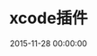 ---
title: xcode插件
categories:
  - plugin
tags:
  - iOS
  - xcode
  - plugin
date: 2015-11-28 00:00:00
layout: post_github
data_github: [
	{
		keywords: [插件],
		projects: [
			{
				user: "alcatraz",
				repo: "Alcatraz",
				description: "插件管理工具",
				imgs: [
					"https://camo.githubusercontent.com/f4106ea5018bf4beff4c8625b0f3abe528cceb7d/687474703a2f2f616c63617472617a2e696f2f696d616765732f6865616465724032782e706e67",
					"https://camo.githubusercontent.com/919efe4e1e53237df51d7010c862bd5c04fd6a70/687474703a2f2f616c63617472617a2e696f2f696d616765732f73637265656e73686f744032782e706e67",
					"https://camo.githubusercontent.com/70505dece9a75af5ca4715fff66271127f7d5b78/687474703a2f2f616c63617472617a2e696f2f696d616765732f6d656e754032782e706e67",
				]
			},
			{
				user: "FuzzyAutocomplete",
				repo: "FuzzyAutocompletePlugin",
				description: "方法自动补全",
				imgs: [
					"https://github.com/FuzzyAutocomplete/FuzzyAutocompletePlugin/raw/master/demo.gif",
				]
			},
			{
				user: "trawor",
				repo: "XToDo",
				description: "待办记事",
				imgs: [
					"https://github.com/trawor/XToDo/raw/master/screenshots/1.png",
					"https://github.com/trawor/XToDo/raw/master/screenshots/2.png",
				]
			},
			{
				user: "robbiehanson",
				repo: "XcodeColors",
				description: "xcode控制台颜色多样化",
			},
			{
				user: "johnno1962",
				repo: "GitDiff",
				description: "git对比效果",
				imgs: [
					"https://camo.githubusercontent.com/c28d1cf0d3b079c807f79cb6deb5785aff28e9be/687474703a2f2f696e6a656374696f6e666f7278636f64652e6a6f686e686f6c6473776f7274682e636f6d2f67697464696666322e706e67",
				]
			},
			{
				user: "kattrali",
				repo: "cocoapods-xcode-plugin",
				description: "cocoapods ui 插件",
				imgs: [
					"https://github.com/kattrali/cocoadocs-xcode-plugin/raw/master/menu.png",
				]
			},
			{
				user: "ksuther",
				repo: "KSImageNamed-Xcode",
				description: "图片名称自动补全",
				imgs: [
					"https://camo.githubusercontent.com/c354bf04524df86daeabe7a6d2b9926fac790f85/68747470733a2f2f7261772e6769746875622e636f6d2f6b7375746865722f4b53496d6167654e616d65642d58636f64652f6d61737465722f73637265656e73686f742e676966",
				]
			},
			{
				user: "omz",
				repo: "ColorSense-for-Xcode",
				description: "颜色选择器",
			},
			{
				user: "macoscope",
				repo: "CodePilot",
				description: "强大搜索功能",
				imgs: [
					"https://github.com/macoscope/CodePilot/raw/master/Screenshots/CodePilot_01.png",
				]
			},
			{
				user: "stefanceriu",
				repo: "SCXcodeMiniMap",
				description: "代码右侧概览",
				imgs: [
					"https://camo.githubusercontent.com/dff11be450a7e4f0208950a00b218484fffdac5b/68747470733a2f2f646c2e64726f70626f7875736572636f6e74656e742e636f6d2f752f31323734383230312f5265636f7264696e67732f534358636f64654d696e696d61702f76322e322f736561726368526573756c7473486967686c69676874696e672e706e67",
					"https://camo.githubusercontent.com/202fb6a7e1e1eb580af27ac00a0b3c80ef5b154d/68747470733a2f2f646c2e64726f70626f7875736572636f6e74656e742e636f6d2f752f31323734383230312f5265636f7264696e67732f534358636f64654d696e696d61702f76322e322f73656c656374656453796d626f6c496e7374616e636573486967686c69676874696e672e676966",
				]
			},
			{
				user: "onevcat",
				repo: "VVDocumenter-Xcode",
				description: "注释",
				imgs: [
					"https://camo.githubusercontent.com/ca5518c9872e15b8a95b9d8c5f44bc331977d710/68747470733a2f2f7261772e6769746875622e636f6d2f6f6e65766361742f5656446f63756d656e7465722d58636f64652f6d61737465722f53637265656e53686f742e676966",
					"https://camo.githubusercontent.com/58e452b57245cd79c2e59ac7926609be4dffbfd8/68747470733a2f2f7261772e6769746875622e636f6d2f6f6e65766361742f5656446f63756d656e7465722d58636f64652f6d61737465722f7676646f63756d656e7465722d73776966742e676966",
				]
			},
			{
				user: "qfish",
				repo: "XAlign",
				description: "代码格式化，对齐",
				imgs: [
					"https://camo.githubusercontent.com/7973c0e352b1f91e3efe5b3550cff5df97f4589a/687474703a2f2f7166692e73682f58416c69676e2f696d616765732f657175616c2e676966",
					"https://camo.githubusercontent.com/f61bfc31e144ad6a9d7ca26fa19547a3af5da8c6/687474703a2f2f7166692e73682f58416c69676e2f696d616765732f646566696e652e676966",
					"https://camo.githubusercontent.com/14aada28ed13ccf89beb8772de6dc1ef55c914ad/687474703a2f2f7166692e73682f58416c69676e2f696d616765732f70726f70657274792e676966",
				]
			},
			{
				user: "yeahdongcn",
				repo: "RSImageOptimPlugin",
				description: "图片资源无损压缩",
				imgs: [
					"https://raw.githubusercontent.com/yeahdongcn/RSImageOptimPlugin/master/RSImageOptimPlugin-screenshot@2x.png",
					"https://raw.githubusercontent.com/yeahdongcn/RSImageOptimPlugin/master/ImageOptim-screenshot@2x.png",
				]
			},
			{
				user: "holtwick",
				repo: "HOStringSense-for-Xcode",
				description: "方便输入文本换行，特殊字符",
				imgs: [
					"https://github.com/holtwick/HOStringSense-for-Xcode/raw/master/StringDemoAnimation.gif",
					"https://github.com/holtwick/HOStringSense-for-Xcode/raw/master/Shortcut.png",
				]
			},
			{
				user: "questbeat",
				repo: "Lin-Xcode5",
				description: "本地化,NSLocalizedString",
				imgs: [
					"https://camo.githubusercontent.com/de37b5a9647efed704da14022105e74c18b7f7ef/68747470733a2f2f7261772e6769746875622e636f6d2f7175657374626561742f4c696e2d58636f6465352f6d61737465722f73637265656e73686f74732f30312e706e67",
					"https://camo.githubusercontent.com/648b81b40f5512869cbdc1b68beb5c2887ecb711/68747470733a2f2f7261772e6769746875622e636f6d2f7175657374626561742f4c696e2d58636f6465352f6d61737465722f73637265656e73686f74732f30322e676966",
					"https://camo.githubusercontent.com/08640164abd2a1d914b52ce83aeb67abe1b28149/68747470733a2f2f7261772e6769746875622e636f6d2f7175657374626561742f4c696e2d58636f6465352f6d61737465722f73637265656e73686f74732f30342e706e67",
					"https://camo.githubusercontent.com/b89554b9827105a3e1d4cfe74cb45bcd55dfa708/68747470733a2f2f7261772e6769746875622e636f6d2f7175657374626561742f4c696e2d58636f6465352f6d61737465722f73637265656e73686f74732f30352e676966",
					"https://camo.githubusercontent.com/077d24b2ee85498c0848d371b764d569b305f6f5/68747470733a2f2f7261772e6769746875622e636f6d2f7175657374626561742f4c696e2d58636f6465352f6d61737465722f73637265656e73686f74732f30362e706e67",
				]
			},
			{
				user: "questbeat",
				repo: "Lin",
				description: "本地化,NSLocalizedString",
				imgs: [
					"https://camo.githubusercontent.com/b8bc5293afe5e8f1ccb307710a38ed58923883e7/68747470733a2f2f7261772e6769746875622e636f6d2f7175657374626561742f4c696e2f6d61737465722f73637265656e73686f742e676966",
				]
			},
			{
				user: "kimsungwhee",
				repo: "KSHObjcUML",
				description: "项目结构浏览",
				imgs: [
					"https://github.com/kimsungwhee/KSHObjcUML/raw/master/KSHObjcUML.png",
					"https://github.com/kimsungwhee/KSHObjcUML/raw/master/ScreenShot.png",
				]
			},
			{
				user: "vampirewalk",
				repo: "ObjectGraph-Xcode",
				description: "项目结构浏览",
				imgs: [
					"https://raw.githubusercontent.com/vampirewalk/ObjectGraph-Xcode/master/ScreenShot.png",
					"https://raw.githubusercontent.com/vampirewalk/ObjectGraph-Xcode/master/ObjectGraph.png",
				]
			},
			{
				user: "rickytan",
				repo: "RTImageAssets",
				description: "3x图片自动生成1x，2x图",
				imgs: [
					"https://github.com/rickytan/RTImageAssets/raw/master/ScreenCap/usage.gif",
					"https://github.com/rickytan/RTImageAssets/raw/master/ScreenCap/iconset-gen.gif",
					"https://github.com/rickytan/RTImageAssets/raw/master/ScreenCap/p.png",
				]
			},
			{
				user: "citrusbyte",
				repo: "Auto-Importer-for-Xcode",
				description: "自动导入引用类",
				imgs: [
					"https://github.com/citrusbyte/Auto-Importer-for-Xcode/raw/master/demo.gif",
				]
			},
			{
				user: "stefanceriu",
				repo: "SCXcodeSwitchExpander",
				description: "switch语法自动补全",
				imgs: [
					"https://camo.githubusercontent.com/d4ab3ba45af70951557adbf17a9d0deab47e519f/68747470733a2f2f646c2e64726f70626f7875736572636f6e74656e742e636f6d2f752f31323734383230312f534358636f6465537769746368457870616e6465722f534358636f6465537769746368457870616e646572312e676966",
					"https://camo.githubusercontent.com/a544a54d43b6e26c75d56889b7a6a4df8a90b4a5/68747470733a2f2f646c2e64726f70626f7875736572636f6e74656e742e636f6d2f752f31323734383230312f534358636f6465537769746368457870616e6465722f534358636f6465537769746368457870616e646572322e676966",
				]
			},
      {
        user: "johnno1962",
        repo: "injectionforxcode",
        description: "不用重新编译运行，就能看到代码变更后的效果",
        imgs: [
          "https://github.com/johnno1962/injectionforxcode/raw/master/documentation/images/injected.gif",
          "https://github.com/johnno1962/injectionforxcode/raw/master/documentation/images/injection_tunable.gif",
        ]
      },
		]
	},
	{
		keywords: [独立于Xcode的工具],
		projects: [
			{
				user: "jeffhodnett",
				repo: "Unused",
				description: "检索无用的文件（图片，.m 等）",
			},
            {
                user: "ChristianKienle",
                repo: "Core-Data-Editor",
                description: "core data 查看工具",
            },
		]
	},
]
---